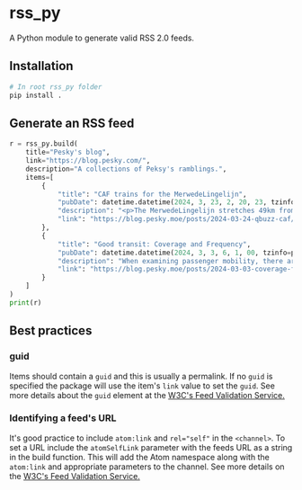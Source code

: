 # rss_py

A Python module to generate valid RSS 2.0 feeds.

## Installation

```bash
# In root rss_py folder
pip install .
```

## Generate an RSS feed

```python
r = rss_py.build(
    title="Pesky's blog",
    link="https://blog.pesky.com/",
    description="A collections of Peksy's ramblings.",
    items=[
        {
            "title": "CAF trains for the MerwedeLingelijn",
            "pubDate": datetime.datetime(2024, 3, 23, 2, 20, 23, tzinfo=pytz.UTC),
            "description": "<p>The MerwedeLingelijn stretches 49km from Dordrecht to Gorinchem across the Drechtsteden, Molenlanden, and Gorinchem (DMG) regions in Zuid Holland. The line is mostly single-track with passing opportunities at most stations. Like other public transport modes in the area, the trains on the MerwedeLingelijn are operated by Qbuzz.</p>",
            "link": "https://blog.pesky.moe/posts/2024-03-24-qbuzz-caf/"
        },
        {
            "title": "Good transit: Coverage and Frequency",
            "pubDate": datetime.datetime(2024, 3, 3, 6, 1, 00, tzinfo=pytz.UTC),
            "description": "When examining passenger mobility, there are many angles from which to explore effective transportation systems: service reliability, cleanliness, comfort, cost, transit coverage, service frequency, and more. While this topic is extensive, I will specifically focus on the coverage of a public transit network within an area and the significant role that frequency plays in it. I will be using the public transit system in the region of Utrecht, which is operated by Qbuzz under the name U-OV, as a demonstration. The region includes nine municipalities and a population of over 700,000. A total of 46 routes are run by U-OV, four of which are light rail and the rest are bus.",
            "link": "https://blog.pesky.moe/posts/2024-03-03-coverage-frequency/"
        }
    ]
)
print(r)
```

## Best practices
### guid
Items should contain a `guid` and this is usually a permalink. If no `guid` is specified the package will use the item's `link` value to set the `guid`. See more details about the `guid` element at the [W3C's Feed Validation Service.](https://validator.w3.org/feed/docs/warning/MissingGuid.html)

### Identifying a feed's URL
It's good practice to include `atom:link` and `rel="self"` in the `<channel>`. To set a URL include the `atomSelfLink` parameter with the feeds URL as a string in the build function. This will add the Atom namespace along with the `atom:link` and appropriate parameters to the channel. See more details on the [W3C's Feed Validation Service.](https://validator.w3.org/feed/docs/warning/MissingAtomSelfLink.html)
